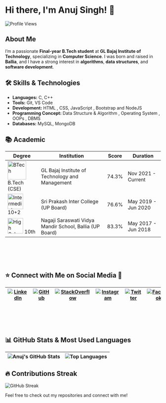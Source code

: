 # Hi there, I'm Anuj Singh! 👋
![Profile Views](https://hits.sh/github.com/anujsingh21.svg?style=for-the-badge&label=Profile%20Views&color=informational&labelColor=gray)

## About Me
I’m a passionate **Final-year B.Tech student** at **GL Bajaj Institute of Technology**, specializing in **Computer Science**. I was born and raised in **Ballia**, and I have a strong interest in **algorithms**, **data structures**, and **software development**.

## 🛠 Skills & Technologies
- **Languages:** C, C++
- **Tools:** Git, VS Code
- **Development:** HTML , CSS, JavaScript , Bootstrap and NodeJS
- **Programming Concept:** Data Structure & Algorithm , Operating System , OOPs , DBMS
- **Databases:** MySQL, MongoDB


## 📚 Academic

| Degree | Institution | Score | Duration |
| --- | --- | --- | --- |
| <img src="https://www.glbitm.org/Uploads/image/846imguf_LogoGLBajaj.jpg" alt="BTech" width="60"/> B.Tech (CSE) | GL Bajaj Institute of Technology and Management | 74.3% | Nov 2021 - Current |
| <img src="https://seeklogo.com/images/B/board-of-high-school-intermediate-uttar-pradesh-logo-C72295BBDE-seeklogo.com.png" alt="Intermediate" width="50"/> 10+2  | Sri Prakash Inter College (UP Board) | 76.6% | May 2019 - Jun 2020 |
| <img src="https://seeklogo.com/images/B/board-of-high-school-intermediate-uttar-pradesh-logo-C72295BBDE-seeklogo.com.png" alt="High School" width="50"/> 10th | Nagaji Saraswati Vidya Mandir School, Ballia (UP Board) | 83.3% | May 2017 - Jun 2018 |

<br><br>
---


## ⭐ Connect with Me on Social Media 📲

| [![LinkedIn](https://img.shields.io/badge/LinkedIn-0A66C2?style=for-the-badge&logo=linkedin&logoColor=white)](https://www.linkedin.com/in/anuj-singh-56a21a227/) | [![GitHub](https://img.shields.io/badge/GitHub-181717?style=for-the-badge&logo=github&logoColor=white)](https://github.com/anujsingh21) | [![StackOverflow](https://img.shields.io/badge/StackOverflow-F58025?style=for-the-badge&logo=stackoverflow&logoColor=white)](https://stackoverflow.com/users/your-stackoverflow-id) | [![Instagram](https://img.shields.io/badge/Instagram-E4405F?style=for-the-badge&logo=instagram&logoColor=white)](https://www.instagram.com/kunwaranuj_?igshid=MWpuemtuYnM0ZzkwNw==) | [![Twitter](https://img.shields.io/badge/Twitter-1DA1F2?style=for-the-badge&logo=twitter&logoColor=white)](https://x.com/KunwarAnujSing5?t=KUQ3bYzZcVg-4E691WPW4A&s=09) | [![Facebook](https://img.shields.io/badge/Facebook-1877F2?style=for-the-badge&logo=facebook&logoColor=white)](https://www.facebook.com/profile.php?id=100072648142797) |
| --- | --- | --- | --- | --- | --- |

<br><br>
---

## 📊 GitHub Stats & Most Used Languages

| ![Anuj's GitHub Stats](https://github-readme-stats.vercel.app/api?username=anujsingh21&show_icons=true&theme=radical) | ![Top Languages](https://github-readme-stats.vercel.app/api/top-langs/?username=anujsingh21&layout=compact&theme=radical) |
| --- | --- |


## 🔥 Contributions Streak

![GitHub Streak](https://github-readme-streak-stats.herokuapp.com/?user=anujsingh21&theme=radical)


Feel free to check out my repositories and connect with me!
